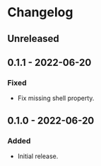 # Changelog

## Unreleased

## 0.1.1 - 2022-06-20

### Fixed

- Fix missing shell property.

## 0.1.0 - 2022-06-20

### Added

- Initial release.
